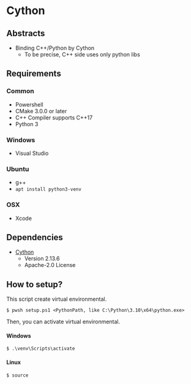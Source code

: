 # Cython

## Abstracts

* Binding C++/Python by Cython
  * To be precise, C++ side uses only python libs

## Requirements

### Common

* Powershell
* CMake 3.0.0 or later
* C++ Compiler supports C++17
* Python 3

### Windows

* Visual Studio

### Ubuntu

* g++
* `apt install python3-venv`

### OSX

* Xcode

## Dependencies

* [Cython](https://github.com/cython/cython)
  * Version 2.13.6
  * Apache-2.0 License

## How to setup?

This script create virtual environmental.

````shell
$ pwsh setup.ps1 <PythonPath, like C:\Python\3.10\x64\python.exe>
````

Then, you can activate virtual environmental.

#### Windows

````shell
$ .\venv\Scripts\activate
````

#### Linux

````shell
$ source
````